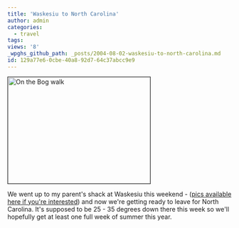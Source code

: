 ```yaml
---
title: 'Waskesiu to North Carolina'
author: admin
categories:
  - travel
tags: 
views: '8'
_wpghs_github_path: _posts/2004-08-02-waskesiu-to-north-carolina.md
id: 129a77e6-0cbe-40a8-92d7-64c37abcc9e9
---
```

<p><img src="http://chrisenns.isa-geek.com/lemon/Waskesiu/Waskesiu_Aug_04_14.sized.jpg" width="320" height="240" border="1" alt="On the Bog walk"></p>
<p>We went up to my parent's shack at Waskesiu this weekend - (<a href="http://chrisenns.isa-geek.com/gallery/Waskesiu">pics available here if you're interested</a>) and now we're getting ready to leave for North Carolina.  It's supposed to be 25 - 35 degrees down there this week so we'll hopefully get at least one full week of summer this year.</p>
